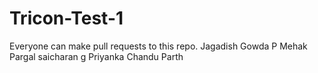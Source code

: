 # Tricon-Test-1
Everyone can make pull requests to this repo.
Jagadish Gowda P
Mehak Pargal
saicharan g
Priyanka
Chandu
Parth

